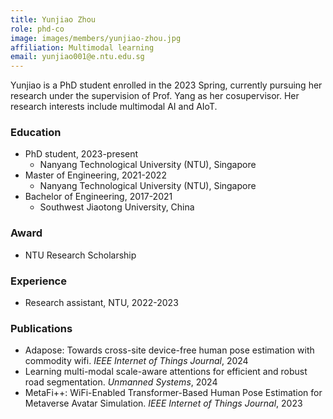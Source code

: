 ```yaml
---
title: Yunjiao Zhou
role: phd-co
image: images/members/yunjiao-zhou.jpg
affiliation: Multimodal learning
email: yunjiao001@e.ntu.edu.sg
---
```


Yunjiao is a PhD student enrolled in the 2023 Spring, currently pursuing her research under the supervision of Prof. Yang as her cosupervisor.  Her research interests include multimodal AI and AIoT.
 
### Education
- PhD student, 2023-present
  - Nanyang Technological University (NTU), Singapore
- Master of Engineering, 2021-2022
  - Nanyang Technological University (NTU), Singapore
- Bachelor of Engineering, 2017-2021
  - Southwest Jiaotong University, China
 
### Award
- NTU Research Scholarship

### Experience
- Research assistant, NTU, 2022-2023

### Publications
- Adapose: Towards cross-site device-free human pose estimation with commodity wifi. *IEEE Internet of Things Journal*, 2024
- Learning multi-modal scale-aware attentions for efficient and robust road segmentation. *Unmanned Systems*, 2024
- MetaFi++: WiFi-Enabled Transformer-Based Human Pose Estimation for Metaverse Avatar Simulation. *IEEE Internet of Things Journal*, 2023
